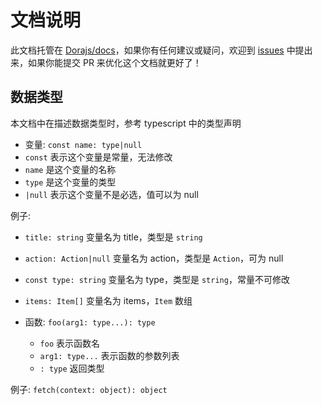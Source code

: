 # 文档说明

此文档托管在 [Dorajs/docs](https://github.com/Dorajs/docs)，如果你有任何建议或疑问，欢迎到 [issues](https://github.com/Dorajs/docs/issues) 中提出来，如果你能提交 PR 来优化这个文档就更好了！

## 数据类型
本文档中在描述数据类型时，参考 typescript 中的类型声明

- 变量: `const name: type|null`
 - `const` 表示这个变量是常量，无法修改
 - `name` 是这个变量的名称
 - `type` 是这个变量的类型
 - `|null` 表示这个变量不是必选，值可以为 null

 例子: 
  - `title: string` 变量名为 title，类型是 `string`
  - `action: Action|null` 变量名为 action，类型是 `Action`，可为 null
  - `const type: string` 变量名为 type，类型是 `string`，常量不可修改
  - `items: Item[]` 变量名为 items，`Item` 数组

- 函数: `foo(arg1: type...): type`
  - `foo` 表示函数名
  - `arg1: type...` 表示函数的参数列表
  - `: type` 返回类型

 例子: `fetch(context: object): object`
